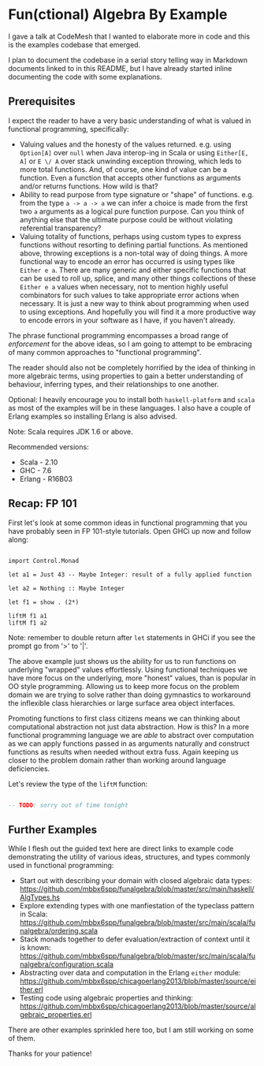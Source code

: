 # Fun(ctional) Algebra By Example

I gave a talk at CodeMesh that I wanted to elaborate more in code and this is
the examples codebase that emerged.

I plan to document the codebase in a serial story telling way in Markdown
documents linked to in this README, but I have already started inline
documenting the code with some explanations.

## Prerequisites

I expect the reader to have a very basic understanding of what is valued in
functional programming, specifically:
* Valuing values and the honesty of the values returned. e.g. using `Option[A]`
  over `null` when Java interop-ing in Scala or using `Either[E, A]` or
  `E \/ A` over stack unwinding exception throwing, which leds to more total
  functions. And, of course, one kind of value can be a function. Even a
  function that accepts other functions as arguments and/or returns functions.
  How wild is that?
* Ability to read purpose from type signature or "shape" of functions. e.g.
  from the type `a -> a -> a` we can infer a choice is made from the
  first two `a` arguments as a logical pure function purpose. Can you think
  of anything else that the ultimate purpose could be without violating
  referential transparency?
* Valuing totality of functions, perhaps using custom types to express
  functions without resorting to defining partial functions. As mentioned
  above, throwing exceptions is a non-total way of doing things. A more
  functional way to encode an error has occurred is using types like
  `Either e a`. There are many generic and either specific functions that
  can be used to roll up, splice, and many other things collections of these
  `Either e a` values when necessary, not to mention highly useful combinators
  for such values to take appropriate error actions when necessary. It is just
  a new way to think about programming when used to using exceptions. And
  hopefully you will find it a more productive way to encode errors in your
  software as I have, if you haven't already.

The phrase functional programming encompasses a broad range of *enforcement*
for the above ideas, so I am going to attempt to be embracing of many common
approaches to "functional programming".

The reader should also not be completely horrified by the idea of thinking in
more algebraic terms, using properties to gain a better understanding of
behaviour, inferring types, and their relationships to one another.

Optional: I heavily encourage you to install both `haskell-platform` and
`scala` as most of the examples will be in these languages. I also have a
couple of Erlang examples so installing Erlang is also advised.

Note: Scala requires JDK 1.6 or above.

Recommended versions:
* Scala - 2.10
* GHC - 7.6
* Erlang - R16B03

## Recap: FP 101

First let's look at some common ideas in functional programming that you
have probably seen in FP 101-style tutorials. Open GHCi up now and follow
along:

```ghci

import Control.Monad

let a1 = Just 43 -- Maybe Integer: result of a fully applied function

let a2 = Nothing :: Maybe Integer

let f1 = show . (2*)

liftM f1 a1
liftM f1 a2

```

Note: remember to double return after `let` statements in GHCi if you see
the prompt go from '>' to '|'.

The above example just shows us the ability for us to run functions on
underlying "wrapped" values effortlessly. Using functional techniques
we have more focus on the underlying, more "honest" values, than is
popular in OO style programming. Allowing us to keep more focus on the
problem domain we are trying to solve rather than doing gymnastics to
workaround the inflexible class hierarchies or large surface area object
interfaces.

Promoting functions to first class citizens means we can thinking about
computational abstraction not just data abstraction. How is this? In a
more functional programming language we are *able* to abstract over
computation as we can apply functions passed in as arguments naturally
and construct functions as results when needed without extra fuss. Again
keeping us closer to the problem domain rather than working around language
deficiencies.

Let's review the type of the `liftM` function:

```haskell

-- TODO: sorry out of time tonight

```

## Further Examples

While I flesh out the guided text here are direct links to example code
demonstrating the utility of various ideas, structures, and types commonly
used in functional programming:

* Start out with describing your domain with closed algebraic data types: https://github.com/mbbx6spp/funalgebra/blob/master/src/main/haskell/AlgTypes.hs
* Explore extending types with one manfiestation of the typeclass pattern in Scala: https://github.com/mbbx6spp/funalgebra/blob/master/src/main/scala/funalgebra/ordering.scala
* Stack monads together to defer evaluation/extraction of context until it is known: https://github.com/mbbx6spp/funalgebra/blob/master/src/main/scala/funalgebra/configuration.scala
* Abstracting over data and computation in the Erlang `either` module: https://github.com/mbbx6spp/chicagoerlang2013/blob/master/source/either.erl
* Testing code using algebraic properties and thinking: https://github.com/mbbx6spp/chicagoerlang2013/blob/master/source/algebraic_properties.erl

There are other examples sprinkled here too, but I am still working on some
of them.

Thanks for your patience!
